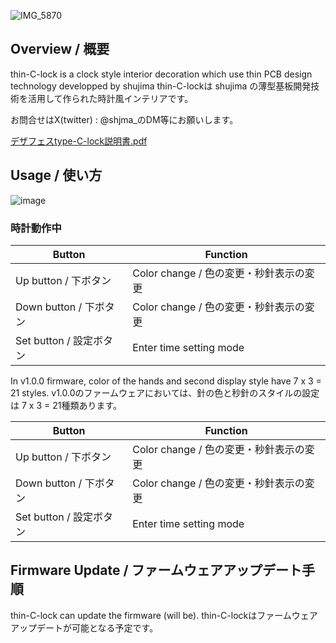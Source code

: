 ![IMG_5870](https://github.com/shujima/thin-c-lock/assets/45596573/ac1d35c8-c507-4596-8f91-b74c8c0164cc)

## Overview / 概要

thin-C-lock is a clock style interior decoration which use thin PCB design technology developped by shujima 
thin-C-lockは shujima の薄型基板開発技術を活用して作られた時計風インテリアです。

お問合せはX(twitter) : @shjma_のDM等にお願いします。

[デザフェスtype-C-lock説明書.pdf](https://github.com/user-attachments/files/15746385/type-C-lock.1.pdf)


## Usage / 使い方
![image](https://github.com/shujima/thin-c-lock/assets/45596573/ccdee241-0d0e-41a8-86d9-bbf4f4813937)

### 時計動作中

|Button|Function|
|-|-|
|Up button / 下ボタン| Color change / 色の変更・秒針表示の変更|
|Down button / 下ボタン| Color change / 色の変更・秒針表示の変更|
|Set button / 設定ボタン| Enter time setting mode |

In v1.0.0 firmware, color of the hands and second display style have 7 x 3 = 21 styles.
v1.0.0のファームウェアにおいては、針の色と秒針のスタイルの設定は 7 x 3 = 21種類あります。

|Button|Function|
|-|-|
|Up button / 下ボタン| Color change / 色の変更・秒針表示の変更|
|Down button / 下ボタン| Color change / 色の変更・秒針表示の変更|
|Set button / 設定ボタン| Enter time setting mode |

## Firmware Update / ファームウェアアップデート手順

thin-C-lock can update the firmware (will be).
thin-C-lockはファームウェアアップデートが可能となる予定です。







